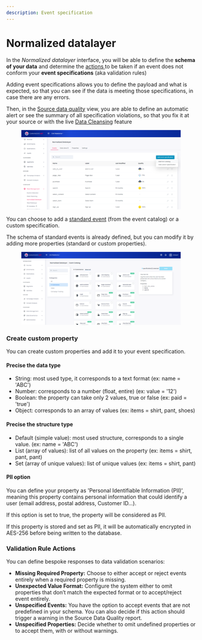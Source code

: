 ```yaml
---
description: Event specification
---
```


# Normalized datalayer

In the _Normalized datalayer_ interface, you will be able to define the **schema of your data** and determine the [actions ](normalized-datalayer.md#validation-rule-actions)to be taken if an event does not conform your **event specifications** (aka validation rules)

Adding event specifications allows you to define the payload and what is expected, so that you can see if the data is meeting those specifications, in case there are any errors.

Then, in the [Source data quality](data-quality.md) view, you are able to define an automatic alert or see the summary of all specification violations, so that you fix it at your source or with the live [Data Cleansing](data-cleansing/) feature

<figure><img src="../../.gitbook/assets/image (504).png" alt=""><figcaption></figcaption></figure>

You can choose to add a [standard event](../../developers/tracking-and-integrations/tracking/events-reference/) (from the event catalog) or a custom specification.

The schema of standard events is already defined, but you can modify it by adding more properties (standard or custom properties).

<figure><img src="../../.gitbook/assets/image (502).png" alt=""><figcaption></figcaption></figure>

### Create custom property

You can create custom properties and add it to your event specification.

#### Precise the data type

* String: most used type, it corresponds to a text format (ex: name = 'ABC')
* Number: corresponds to a number (float, entire) (ex: value = '12')
* Boolean: the property can take only 2 values, true or false (ex: paid = 'true')
* Object: corresponds to an array of values (ex: items = shirt, pant, shoes)

#### Precise the structure type

* Default (simple value): most used structure, corresponds to a single value. (ex: name = 'ABC')
* List (array of values): list of all values on the property (ex: items = shirt, pant, pant)
* Set (array of unique values): list of unique values (ex: items = shirt, pant)

#### PII option

You can define your property as 'Personal Identifiable Information (PII)', meaning this property contains personal information that could identify a user (email address, postal address, Customer ID...).

If this option is set to true, the property will be considered as PII.

If this property is stored and set as PII, it will be automatically encrypted in AES-256 before being written to the database.

### Validation Rule Actions

You can define bespoke responses to data validation scenarios:

* **Missing Required Property:** Choose to either accept or reject events entirely when a required property is missing.
* **Unexpected Value Format:** Configure the system either to omit properties that don’t match the expected format or to accept/reject event entirely.
* **Unspecified Events:** You have the option to accept events that are not predefined in your schema. You can also decide if this action should trigger a warning in the Source Data Quality report.
* **Unspecified Properties:** Decide whether to omit undefined properties or to accept them, with or without warnings.
